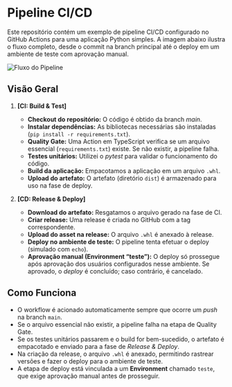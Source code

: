 # Pipeline CI/CD

Este repositório contém um exemplo de pipeline CI/CD configurado no GitHub Actions para uma aplicação Python simples. 
A imagem abaixo ilustra o fluxo completo, desde o commit na branch principal até o deploy em um ambiente de teste com aprovação manual.

![Fluxo do Pipeline](./ci_cd.drawio.png)

## Visão Geral

1. **[CI: Build & Test]**  
   - **Checkout do repositório:** O código é obtido da branch *main*.  
   - **Instalar dependências:** As bibliotecas necessárias são instaladas (`pip install -r requirements.txt`).  
   - **Quality Gate:** Uma Action em TypeScript verifica se um arquivo essencial (`requirements.txt`) existe. Se não existir, a pipeline falha.  
   - **Testes unitários:** Utilizei o *pytest* para validar o funcionamento do código.  
   - **Build da aplicação:** Empacotamos a aplicação em um arquivo `.whl`.  
   - **Upload do artefato:** O artefato (diretório `dist`) é armazenado para uso na fase de deploy.

2. **[CD: Release & Deploy]**  
   - **Download do artefato:** Resgatamos o arquivo gerado na fase de CI.  
   - **Criar release:** Uma release é criada no GitHub com a tag correspondente.  
   - **Upload do asset na release:** O arquivo `.whl` é anexado à release.  
   - **Deploy no ambiente de teste:** O pipeline tenta efetuar o deploy (simulado com `echo`).  
   - **Aprovação manual (Environment “teste”):** O deploy só prossegue após aprovação dos usuários configurados nesse ambiente. Se aprovado, o *deploy* é concluído; caso contrário, é cancelado.

## Como Funciona

- O workflow é acionado automaticamente sempre que ocorre um *push* na branch `main`.  
- Se o arquivo essencial não existir, a pipeline falha na etapa de Quality Gate.  
- Se os testes unitários passarem e o build for bem-sucedido, o artefato é empacotado e enviado para a fase de *Release & Deploy*.  
- Na criação da release, o arquivo `.whl` é anexado, permitindo rastrear versões e fazer o deploy para o ambiente de teste.  
- A etapa de deploy está vinculada a um **Environment** chamado `teste`, que exige aprovação manual antes de prosseguir.
